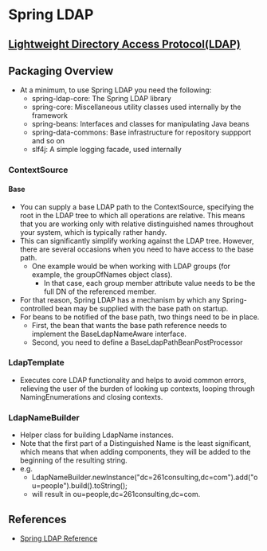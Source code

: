 # Spring LDAP

## [Lightweight Directory Access Protocol(LDAP)](https://github.com/EddieChoCho/tech_notes/blob/master/Auth/LDAP.md)

## Packaging Overview
* At a minimum, to use Spring LDAP you need the following:
    * spring-ldap-core: The Spring LDAP library
    * spring-core: Miscellaneous utility classes used internally by the framework   
    * spring-beans: Interfaces and classes for manipulating Java beans
    * spring-data-commons: Base infrastructure for repository suppport and so on
    * slf4j: A simple logging facade, used internally

### ContextSource
#### Base
* You can supply a base LDAP path to the ContextSource, specifying the root in the LDAP tree to which all operations are relative. This means that you are working only with relative distinguished names throughout your system, which is typically rather handy.
* This can significantly simplify working against the LDAP tree. However, there are several occasions when you need to have access to the base path.
    *  One example would be when working with LDAP groups (for example, the groupOfNames object class). 
        * In that case, each group member attribute value needs to be the full DN of the referenced member.      
* For that reason, Spring LDAP has a mechanism by which any Spring-controlled bean may be supplied with the base path on startup. 
* For beans to be notified of the base path, two things need to be in place. 
    * First, the bean that wants the base path reference needs to implement the BaseLdapNameAware interface. 
    * Second, you need to define a BaseLdapPathBeanPostProcessor

### LdapTemplate
* Executes core LDAP functionality and helps to avoid common errors, relieving the user of the burden of looking up contexts, looping through NamingEnumerations and closing contexts.  

### LdapNameBuilder
* Helper class for building LdapName instances. 
* Note that the first part of a Distinguished Name is the least significant, which means that when adding components, they will be added to the beginning of the resulting string.
* e.g. 
    * LdapNameBuilder.newInstance("dc=261consulting,dc=com").add("ou=people").build().toString();
    * will result in ou=people,dc=261consulting,dc=com.
    
## References
* [Spring LDAP Reference](https://docs.spring.io/spring-ldap/docs/current/reference/)